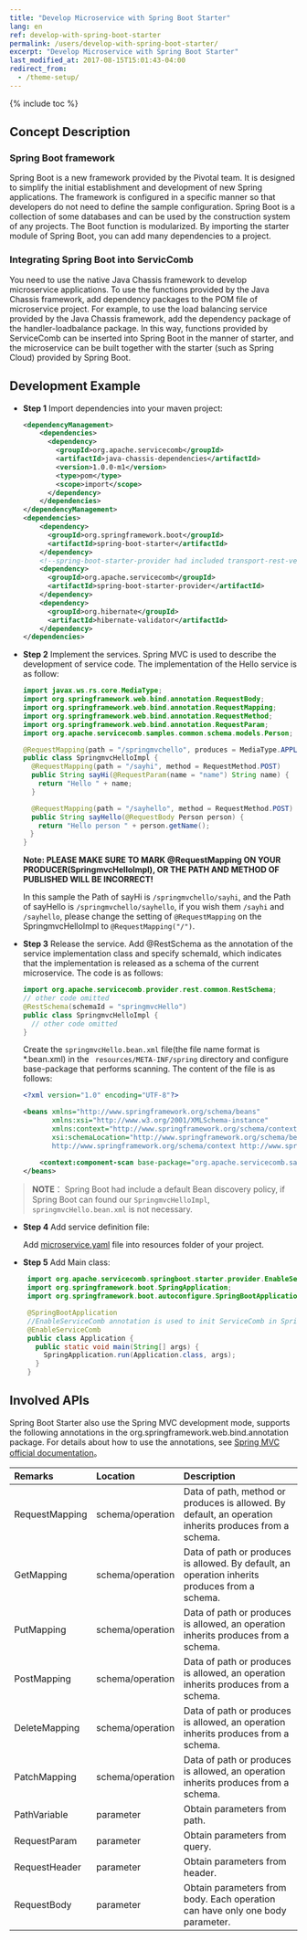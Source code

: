 ```yaml
---
title: "Develop Microservice with Spring Boot Starter"
lang: en
ref: develop-with-spring-boot-starter
permalink: /users/develop-with-spring-boot-starter/
excerpt: "Develop Microservice with Spring Boot Starter"
last_modified_at: 2017-08-15T15:01:43-04:00
redirect_from:
  - /theme-setup/
---
```


{% include toc %}
## Concept Description
### **Spring Boot framework**
Spring Boot is a new framework provided by the Pivotal team. It is designed to simplify the initial establishment and development of new Spring applications. The framework is configured in a specific manner so that developers do not need to define the sample configuration. Spring Boot is a collection of some databases and can be used by the construction system of any projects. The Boot function is modularized. By importing the starter module of Spring Boot, you can add many dependencies to a project.
### **Integrating Spring Boot into ServicComb**
You need to use the native Java Chassis framework to develop microservice applications. To use the functions provided by the Java Chassis framework, add dependency packages to the POM file of microservice project. For example, to use the load balancing service provided by the Java Chassis framework, add the dependency package of the handler-loadbalance package. In this way, functions provided by ServiceComb can be inserted into Spring Boot in the manner of starter, and the microservice can be built together with the starter (such as Spring Cloud) provided by Spring Boot.
## Development Example

* **Step 1** Import dependencies into your maven project:

   ```xml
   <dependencyManagement>
       <dependencies>
         <dependency>
           <groupId>org.apache.servicecomb</groupId>
           <artifactId>java-chassis-dependencies</artifactId>
           <version>1.0.0-m1</version>
           <type>pom</type>
           <scope>import</scope>
         </dependency>
       </dependencies>
   </dependencyManagement>
   <dependencies>
       <dependency>
         <groupId>org.springframework.boot</groupId>
         <artifactId>spring-boot-starter</artifactId>
       </dependency>
       <!--spring-boot-starter-provider had included transport-rest-vertx and transport-highway-->
       <dependency>
         <groupId>org.apache.servicecomb</groupId>
         <artifactId>spring-boot-starter-provider</artifactId>
       </dependency>
       <dependency>
         <groupId>org.hibernate</groupId>
         <artifactId>hibernate-validator</artifactId>
       </dependency>
   </dependencies>
   ```

* **Step 2** Implement the services. Spring MVC is used to describe the development of service code. The implementation of the Hello service is as follow:

   ```java
   import javax.ws.rs.core.MediaType;
   import org.springframework.web.bind.annotation.RequestBody;
   import org.springframework.web.bind.annotation.RequestMapping;
   import org.springframework.web.bind.annotation.RequestMethod;
   import org.springframework.web.bind.annotation.RequestParam;
   import org.apache.servicecomb.samples.common.schema.models.Person;

   @RequestMapping(path = "/springmvchello", produces = MediaType.APPLICATION_JSON)
   public class SpringmvcHelloImpl {
     @RequestMapping(path = "/sayhi", method = RequestMethod.POST)
     public String sayHi(@RequestParam(name = "name") String name) {
   　  return "Hello " + name;
     }

     @RequestMapping(path = "/sayhello", method = RequestMethod.POST)
     public String sayHello(@RequestBody Person person) {
   　  return "Hello person " + person.getName();
   　}
   }
   ```
   
   **Note: PLEASE MAKE SURE TO MARK @RequestMapping ON YOUR PRODUCER(SpringmvcHelloImpl), OR THE PATH AND METHOD OF PUBLISHED WILL BE INCORRECT!**
   
   In this sample the Path of sayHi is `/springmvchello/sayhi`, and the Path of sayHello is `/springmvchello/sayhello`, if you wish them `/sayhi` and `/sayhello`, please change the setting of `@RequestMapping` on the SpringmvcHelloImpl to `@RequestMapping("/")`.

* **Step 3** Release the service. Add @RestSchema as the annotation of the service implementation class and specify schemaId, which indicates that the implementation is released as a schema of the current microservice. The code is as follows:

   ```java
   import org.apache.servicecomb.provider.rest.common.RestSchema;
   // other code omitted
   @RestSchema(schemaId = "springmvcHello")
   public class SpringmvcHelloImpl {
     // other code omitted
   }
   ```

   Create the ```springmvcHello.bean.xml```  file(the file name format is *.bean.xml) in the ``` resources/META-INF/spring``` directory and configure base-package that performs scanning. The content of the file is as follows:

   ```xml
   <?xml version="1.0" encoding="UTF-8"?>

   <beans xmlns="http://www.springframework.org/schema/beans"
          xmlns:xsi="http://www.w3.org/2001/XMLSchema-instance"
          xmlns:context="http://www.springframework.org/schema/context"
          xsi:schemaLocation="http://www.springframework.org/schema/beans classpath:org/springframework/beans/factory/xml/spring-beans-3.0.xsd
          http://www.springframework.org/schema/context http://www.springframework.org/schema/context/spring-context-3.0.xsd">

       <context:component-scan base-package="org.apache.servicecomb.samples.springmvc.provider"/>
   </beans>
   ```

> **NOTE**：
Spring Boot had include a default Bean discovery policy, if Spring Boot can found our `SpringmvcHelloImpl`, `springmvcHello.bean.xml` is not necessary.

* **Step 4** Add service definition file:

   Add [microservice.yaml](http://servicecomb.incubator.apache.org/cn/users/service-definition/) file into resources folder of your project.

* **Step 5** Add Main class:

   ```java
    import org.apache.servicecomb.springboot.starter.provider.EnableServiceComb;
    import org.springframework.boot.SpringApplication;
    import org.springframework.boot.autoconfigure.SpringBootApplication;

    @SpringBootApplication
    //EnableServiceComb annotation is used to init ServiceComb in Spring Boot
    @EnableServiceComb
    public class Application {
      public static void main(String[] args) {
        SpringApplication.run(Application.class, args);
      }
    }
   ```

## Involved APIs

Spring Boot Starter also use the Spring MVC development mode, supports the following annotations in the org.springframework.web.bind.annotation package. For details about how to use the annotations, see [Spring MVC official documentation](https://docs.spring.io/spring/docs/current/spring-framework-reference/html/mvc.html)。

| Remarks        | Location         | Description                              |
| :------------- | :--------------- | :--------------------------------------- |
| RequestMapping | schema/operation | Data of path, method or produces is allowed. By default, an operation inherits produces from a schema. |
| GetMapping     | schema/operation | Data of path or produces is allowed. By default, an operation inherits produces from a schema. |
| PutMapping     | schema/operation | Data of path or produces is allowed, an operation inherits produces from a schema. |
| PostMapping    | schema/operation | Data of path or produces is allowed, an operation inherits produces from a schema. |
| DeleteMapping  | schema/operation | Data of path or produces is allowed, an operation inherits produces from a schema. |
| PatchMapping   | schema/operation | Data of path or produces is allowed, an operation inherits produces from a schema. |
| PathVariable   | parameter        | Obtain parameters from path.             |
| RequestParam   | parameter        | Obtain parameters from query.            |
| RequestHeader  | parameter        | Obtain parameters from header.           |
| RequestBody    | parameter        | Obtain parameters from body. Each operation can have only one body parameter. |
